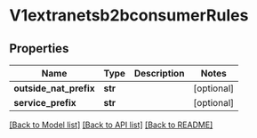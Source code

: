 # V1extranetsb2bconsumerRules

## Properties
Name | Type | Description | Notes
------------ | ------------- | ------------- | -------------
**outside_nat_prefix** | **str** |  | [optional] 
**service_prefix** | **str** |  | [optional] 

[[Back to Model list]](../README.md#documentation-for-models) [[Back to API list]](../README.md#documentation-for-api-endpoints) [[Back to README]](../README.md)

